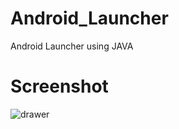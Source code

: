 # Android_Launcher
Android Launcher using JAVA

# Screenshot
![drawer](https://user-images.githubusercontent.com/47117023/118966836-a121c300-b987-11eb-9a13-8709814e26b4.png)

